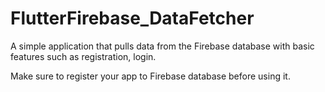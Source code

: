 # FlutterFirebase_DataFetcher
 A simple application that pulls data from the Firebase database with basic features such as registration, login.

Make sure to register your app to Firebase database before using it.

